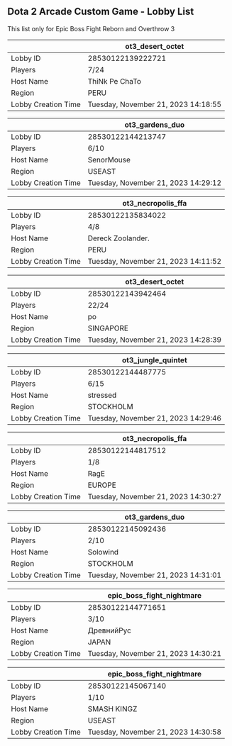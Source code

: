 ## Dota 2 Arcade Custom Game - Lobby List

This list only for Epic Boss Fight Reborn and Overthrow 3

|  | ot3_desert_octet |
| ------ | ------ |
| Lobby ID | 28530122139222721 |
| Players | 7/24 |
| Host Name | ThiNk Pe ChaTo |
| Region | PERU |
| Lobby Creation Time | Tuesday, November 21, 2023 14:18:55 |


|  | ot3_gardens_duo |
| ------ | ------ |
| Lobby ID | 28530122144213747 |
| Players | 6/10 |
| Host Name | SenorMouse |
| Region | USEAST |
| Lobby Creation Time | Tuesday, November 21, 2023 14:29:12 |


|  | ot3_necropolis_ffa |
| ------ | ------ |
| Lobby ID | 28530122135834022 |
| Players | 4/8 |
| Host Name | Dereck Zoolander. |
| Region | PERU |
| Lobby Creation Time | Tuesday, November 21, 2023 14:11:52 |


|  | ot3_desert_octet |
| ------ | ------ |
| Lobby ID | 28530122143942464 |
| Players | 22/24 |
| Host Name | po |
| Region | SINGAPORE |
| Lobby Creation Time | Tuesday, November 21, 2023 14:28:39 |


|  | ot3_jungle_quintet |
| ------ | ------ |
| Lobby ID | 28530122144487775 |
| Players | 6/15 |
| Host Name | stressed |
| Region | STOCKHOLM |
| Lobby Creation Time | Tuesday, November 21, 2023 14:29:46 |


|  | ot3_necropolis_ffa |
| ------ | ------ |
| Lobby ID | 28530122144817512 |
| Players | 1/8 |
| Host Name | RagE |
| Region | EUROPE |
| Lobby Creation Time | Tuesday, November 21, 2023 14:30:27 |


|  | ot3_gardens_duo |
| ------ | ------ |
| Lobby ID | 28530122145092436 |
| Players | 2/10 |
| Host Name | Solowind |
| Region | STOCKHOLM |
| Lobby Creation Time | Tuesday, November 21, 2023 14:31:01 |


|  | epic_boss_fight_nightmare |
| ------ | ------ |
| Lobby ID | 28530122144771651 |
| Players | 3/10 |
| Host Name | ДревнийРус |
| Region | JAPAN |
| Lobby Creation Time | Tuesday, November 21, 2023 14:30:21 |


|  | epic_boss_fight_nightmare |
| ------ | ------ |
| Lobby ID | 28530122145067140 |
| Players | 1/10 |
| Host Name | SMASH KINGZ |
| Region | USEAST |
| Lobby Creation Time | Tuesday, November 21, 2023 14:30:58 |


